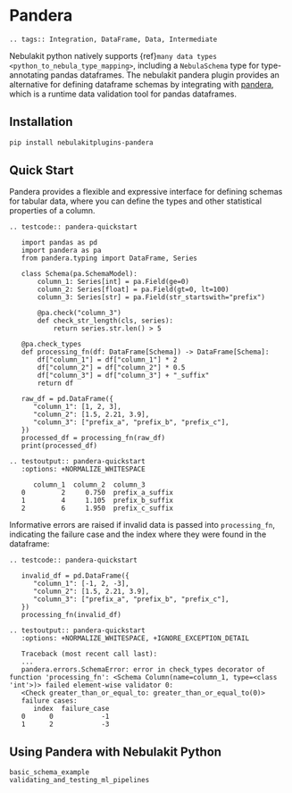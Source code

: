 # Pandera

```{eval-rst}
.. tags:: Integration, DataFrame, Data, Intermediate
```

Nebulakit python natively supports {ref}`many data types <python_to_nebula_type_mapping>`,
including a `NebulaSchema` type for
type-annotating pandas dataframes. The nebulakit pandera plugin provides an alternative for
defining dataframe schemas by integrating with [pandera](https://pandera.readthedocs.io/en/stable/),
which is a runtime data validation tool for pandas dataframes.

## Installation

```bash
pip install nebulakitplugins-pandera
```

## Quick Start

Pandera provides a flexible and expressive interface for defining schemas for
tabular data, where you can define the types and other statistical properties
of a column.

```{eval-rst}
.. testcode:: pandera-quickstart

   import pandas as pd
   import pandera as pa
   from pandera.typing import DataFrame, Series

   class Schema(pa.SchemaModel):
       column_1: Series[int] = pa.Field(ge=0)
       column_2: Series[float] = pa.Field(gt=0, lt=100)
       column_3: Series[str] = pa.Field(str_startswith="prefix")

       @pa.check("column_3")
       def check_str_length(cls, series):
           return series.str.len() > 5

   @pa.check_types
   def processing_fn(df: DataFrame[Schema]) -> DataFrame[Schema]:
       df["column_1"] = df["column_1"] * 2
       df["column_2"] = df["column_2"] * 0.5
       df["column_3"] = df["column_3"] + "_suffix"
       return df

   raw_df = pd.DataFrame({
      "column_1": [1, 2, 3],
      "column_2": [1.5, 2.21, 3.9],
      "column_3": ["prefix_a", "prefix_b", "prefix_c"],
   })
   processed_df = processing_fn(raw_df)
   print(processed_df)
```

```{eval-rst}
.. testoutput:: pandera-quickstart
   :options: +NORMALIZE_WHITESPACE

      column_1  column_2  column_3
   0         2     0.750  prefix_a_suffix
   1         4     1.105  prefix_b_suffix
   2         6     1.950  prefix_c_suffix
```

Informative errors are raised if invalid data is passed into `processing_fn`,
indicating the failure case and the index where they were found in the dataframe:

```{eval-rst}
.. testcode:: pandera-quickstart

   invalid_df = pd.DataFrame({
      "column_1": [-1, 2, -3],
      "column_2": [1.5, 2.21, 3.9],
      "column_3": ["prefix_a", "prefix_b", "prefix_c"],
   })
   processing_fn(invalid_df)
```

```{eval-rst}
.. testoutput:: pandera-quickstart
   :options: +NORMALIZE_WHITESPACE, +IGNORE_EXCEPTION_DETAIL

   Traceback (most recent call last):
   ...
   pandera.errors.SchemaError: error in check_types decorator of function 'processing_fn': <Schema Column(name=column_1, type=<class 'int'>)> failed element-wise validator 0:
   <Check greater_than_or_equal_to: greater_than_or_equal_to(0)>
   failure cases:
      index  failure_case
   0      0            -1
   1      2            -3

```

## Using Pandera with Nebulakit Python

```{auto-examples-toc}
basic_schema_example
validating_and_testing_ml_pipelines
```
